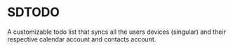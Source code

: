# SDTODO
A customizable todo list that syncs all the users devices (singular)  and their respective calendar account and contacts account.
